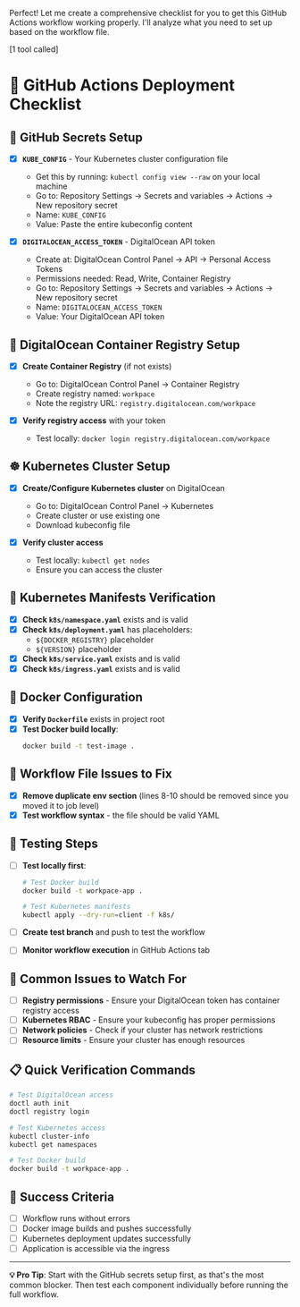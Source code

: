 Perfect! Let me create a comprehensive checklist for you to get this GitHub Actions workflow working properly. I'll analyze what you need to set up based on the workflow file.

[1 tool called]

# 🚀 GitHub Actions Deployment Checklist

## 🔐 **GitHub Secrets Setup**

- [x] **`KUBE_CONFIG`** - Your Kubernetes cluster configuration file

  - Get this by running: `kubectl config view --raw` on your local machine
  - Go to: Repository Settings → Secrets and variables → Actions → New repository secret
  - Name: `KUBE_CONFIG`
  - Value: Paste the entire kubeconfig content

- [X] **`DIGITALOCEAN_ACCESS_TOKEN`** - DigitalOcean API token
  - Create at: DigitalOcean Control Panel → API → Personal Access Tokens
  - Permissions needed: Read, Write, Container Registry
  - Go to: Repository Settings → Secrets and variables → Actions → New repository secret
  - Name: `DIGITALOCEAN_ACCESS_TOKEN`
  - Value: Your DigitalOcean API token

## 🐳 **DigitalOcean Container Registry Setup**

- [x] **Create Container Registry** (if not exists)

  - Go to: DigitalOcean Control Panel → Container Registry
  - Create registry named: `workpace`
  - Note the registry URL: `registry.digitalocean.com/workpace`

- [x] **Verify registry access** with your token
  - Test locally: `docker login registry.digitalocean.com/workpace`

## ☸️ **Kubernetes Cluster Setup**

- [x] **Create/Configure Kubernetes cluster** on DigitalOcean

  - Go to: DigitalOcean Control Panel → Kubernetes
  - Create cluster or use existing one
  - Download kubeconfig file

- [x] **Verify cluster access**
  - Test locally: `kubectl get nodes`
  - Ensure you can access the cluster

## 📁 **Kubernetes Manifests Verification**

- [x] **Check `k8s/namespace.yaml`** exists and is valid
- [x] **Check `k8s/deployment.yaml`** has placeholders:
  - `${DOCKER_REGISTRY}` placeholder
  - `${VERSION}` placeholder
- [x] **Check `k8s/service.yaml`** exists and is valid
- [x] **Check `k8s/ingress.yaml`** exists and is valid

## 🐳 **Docker Configuration**

- [x] **Verify `Dockerfile`** exists in project root
- [x] **Test Docker build locally**:
  ```bash
  docker build -t test-image .
  ```

## 🔧 **Workflow File Issues to Fix**

- [x] **Remove duplicate env section** (lines 8-10 should be removed since you moved it to job level)
- [x] **Test workflow syntax** - the file should be valid YAML

## 🧪 **Testing Steps**

- [ ] **Test locally first**:

  ```bash
  # Test Docker build
  docker build -t workpace-app .

  # Test Kubernetes manifests
  kubectl apply --dry-run=client -f k8s/
  ```

- [ ] **Create test branch** and push to test the workflow
- [ ] **Monitor workflow execution** in GitHub Actions tab

## 🚨 **Common Issues to Watch For**

- [ ] **Registry permissions** - Ensure your DigitalOcean token has container registry access
- [ ] **Kubernetes RBAC** - Ensure your kubeconfig has proper permissions
- [ ] **Network policies** - Check if your cluster has network restrictions
- [ ] **Resource limits** - Ensure your cluster has enough resources

## 📋 **Quick Verification Commands**

```bash
# Test DigitalOcean access
doctl auth init
doctl registry login

# Test Kubernetes access
kubectl cluster-info
kubectl get namespaces

# Test Docker build
docker build -t workpace-app .
```

## 🎯 **Success Criteria**

- [ ] Workflow runs without errors
- [ ] Docker image builds and pushes successfully
- [ ] Kubernetes deployment updates successfully
- [ ] Application is accessible via the ingress

---

**💡 Pro Tip**: Start with the GitHub secrets setup first, as that's the most common blocker. Then test each component individually before running the full workflow.
